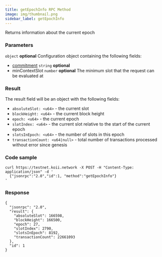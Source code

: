 ```yaml
---
title: getEpochInfo RPC Method
image: img/thumbnail.png
sidebar_label: getEpochInfo
---
```

Returns information about the current epoch

### Parameters
`object` **optional**
Configuration object containing the following fields:
  - [commitment](/develop/rpcapi/intro#configuring-state-commitment) `string` **optional**
  - minContextSlot `number` **optional**
    The minimum slot that the request can be evaluated at

### Result

The result field will be an object with the following fields:

*   `absoluteSlot: <u64>` - the current slot
*   `blockHeight: <u64>` - the current block height
*   `epoch: <u64>` - the current epoch
*   `slotIndex: <u64>` - the current slot relative to the start of the current epoch
*   `slotsInEpoch: <u64>` - the number of slots in this epoch
*   `transactionCount: <u64|null>` - total number of transactions processed without error since genesis

### Code sample

```
curl https://testnet.koii.network -X POST -H "Content-Type: application/json" -d '
  {"jsonrpc":"2.0","id":1, "method":"getEpochInfo"}
'
```


### Response

```
{
  "jsonrpc": "2.0",
  "result": {
    "absoluteSlot": 166598,
    "blockHeight": 166500,
    "epoch": 27,
    "slotIndex": 2790,
    "slotsInEpoch": 8192,
    "transactionCount": 22661093
  },
  "id": 1
}
```
